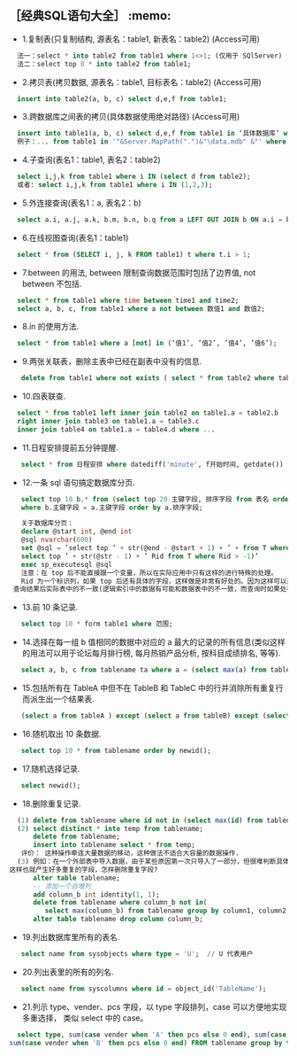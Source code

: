 <h2>［经典SQL语句大全］ :memo: </h2> 

* 1.复制表(只复制结构, 源表名：table1, 新表名：table2) (Access可用)
```sql
  法一：select * into table2 from table1 where 1<>1; (仅用于 SQlServer)
  法二：select top 0 * into table2 from table1;
```
* 2.拷贝表(拷贝数据, 源表名：table1, 目标表名：table2) (Access可用)
```sql
  insert into table2(a, b, c) select d,e,f from table1;
```
* 3.跨数据库之间表的拷贝(具体数据使用绝对路径) (Access可用)
```sql
  insert into table1(a, b, c) select d,e,f from table1 in ‘具体数据库’ where 条件;
  例子：... from table1 in '"&Server.MapPath(".")&"\data.mdb" &"' where ...
```
* 4.子查询(表名1：table1, 表名2：table2)
```sql
  select i,j,k from table1 where i IN (select d from table2);
  或者: select i,j,k from table1 where i IN (1,2,3);
```
* 5.外连接查询(表名1：a, 表名2：b)
```sql
  select a.i, a.j, a.k, b.m, b.n, b.q from a LEFT OUT JOIN b ON a.i = b.m;
```
* 6.在线视图查询(表名1：table1)
```sql
  select * from (SELECT i, j, k FROM table1) t where t.i > 1;
```
* 7.between 的用法, between 限制查询数据范围时包括了边界值, not between 不包括.
```sql
  select * from table1 where time between time1 and time2;
  select a, b, c, from table1 where a not between 数值1 and 数值2;
```
* 8.in 的使用方法.
```sql
  select * from table1 where a [not] in (‘值1’, ’值2’, ’值4’, ’值6’);
```
* 9.两张关联表，删除主表中已经在副表中没有的信息.
```sql
   delete from table1 where not exists ( select * from table2 where table1.field1 = table2.field1 );
```
* 10.四表联查.
```sql
  select * from table1 left inner join table2 on table1.a = table2.b 
  right inner join table3 on table1.a = table3.c 
  inner join table4 on table1.a = table4.d where ...
```
* 11.日程安排提前五分钟提醒.
```sql
   select * from 日程安排 where datediff('minute', f开始时间, getdate()) > 5;
```
* 12.一条 sql 语句搞定数据库分页.
```sql
   select top 10 b.* from (select top 20 主键字段, 排序字段 from 表名 order by 排序字段 desc) a, 表名b
   where b.主键字段 = a.主键字段 order by a.排序字段;

   关于数据库分页：
   declare @start int, @end int
   @sql nvarchar(600)
   set @sql = ’select top ’ + str(@end - @start + 1) + ’ + from T where rid not in(
   select top ’ + str(@str - 1) + ’ Rid from T where Rid > -1)’
   exec sp_executesql @sql
   注意：在 top 后不能直接跟一个变量，所以在实际应用中只有这样的进行特殊的处理。
   Rid 为一个标识列，如果 top 后还有具体的字段，这样做是非常有好处的。因为这样可以避免 top 的字段如果是逻辑索引，
 查询结果后实际表中的不一致(逻辑索引中的数据有可能和数据表中的不一致，而查询时如果处在索引则首先查询索引).
 ```
* 13.前 10 条记录.
```sql
   select top 10 * form table1 where 范围;
```
* 14.选择在每一组 b 值相同的数据中对应的 a 最大的记录的所有信息(类似这样的用法可以用于论坛每月排行榜, 
每月热销产品分析, 按科目成绩排名, 等等).
```sql
   select a, b, c from tablename ta where a = (select max(a) from tablename tb where tb.b = ta.b);
```
* 15.包括所有在 TableA 中但不在 TableB 和 TableC 中的行并消除所有重复行而派生出一个结果表.
```sql
   (select a from tableA ) except (select a from tableB) except (select a from tableC);
```
* 16.随机取出 10 条数据.
```sql
   select top 10 * from tablename order by newid();
```
* 17.随机选择记录.
```sql
   select newid();
```
* 18.删除重复记录.
```sql
  (1) delete from tablename where id not in (select max(id) from tablename group by col1, col2, ...);
  (2) select distinct * into temp from tablename;
      delete from tablename;
      insert into tablename select * from temp;
   评价： 这种操作牵连大量数据的移动，这种做法不适合大容量的数据操作.
  (3) 例如：在一个外部表中导入数据，由于某些原因第一次只导入了一部分，但很难判断具体位置，这样只有在下一次全部导入，
这样也就产生好多重复的字段，怎样删除重复字段?
      alter table tablename;
      -- 添加一个自增列
      add column_b int identity(1, 1);
      delete from tablename where column_b not in(
         select max(column_b) from tablename group by column1, column2, ...);
      alter table tablename drop column column_b;
```
* 19.列出数据库里所有的表名.
```sql
   select name from sysobjects where type = 'U';  // U 代表用户
```
* 20.列出表里的所有的列名.
```sql
   select name from syscolumns where id = object_id('TableName');
```
* 21.列示 type、vender、pcs 字段，以 type 字段排列，case 可以方便地实现多重选择，
  类似 select 中的 case。
```sql
  select type, sum(case vender when 'A' then pcs else 0 end), sum(case vender when 'C' then pcs else 0 end), 
sum(case vender when 'B' then pcs else 0 end) FROM tablename group by type;
```
